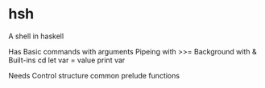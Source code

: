 # hsh
A shell in haskell

Has
  Basic commands with arguments
  Pipeing with >>=
  Background with &
  Built-ins
    cd 
    let var = value
    print var 


Needs
  Control structure
  common prelude functions
  
